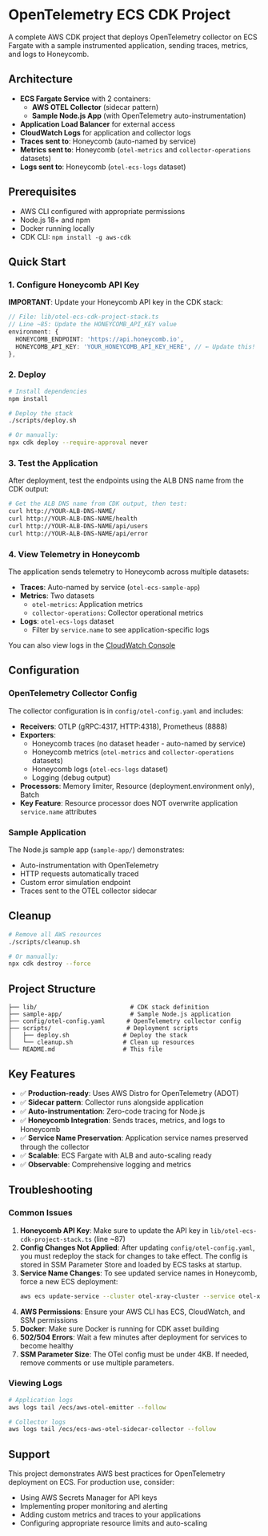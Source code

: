 # OpenTelemetry ECS CDK Project

A complete AWS CDK project that deploys OpenTelemetry collector on ECS Fargate with a sample instrumented application, sending traces, metrics, and logs to Honeycomb.

## Architecture

- **ECS Fargate Service** with 2 containers:
  - **AWS OTEL Collector** (sidecar pattern)
  - **Sample Node.js App** (with OpenTelemetry auto-instrumentation)
- **Application Load Balancer** for external access
- **CloudWatch Logs** for application and collector logs
- **Traces sent to**: Honeycomb (auto-named by service)
- **Metrics sent to**: Honeycomb (`otel-metrics` and `collector-operations` datasets)
- **Logs sent to**: Honeycomb (`otel-ecs-logs` dataset)

## Prerequisites

- AWS CLI configured with appropriate permissions
- Node.js 18+ and npm
- Docker running locally
- CDK CLI: `npm install -g aws-cdk`

## Quick Start

### 1. Configure Honeycomb API Key

**IMPORTANT**: Update your Honeycomb API key in the CDK stack:

```typescript
// File: lib/otel-ecs-cdk-project-stack.ts
// Line ~85: Update the HONEYCOMB_API_KEY value
environment: {
  HONEYCOMB_ENDPOINT: 'https://api.honeycomb.io',
  HONEYCOMB_API_KEY: 'YOUR_HONEYCOMB_API_KEY_HERE', // ← Update this!
},
```

### 2. Deploy

```bash
# Install dependencies
npm install

# Deploy the stack
./scripts/deploy.sh

# Or manually:
npx cdk deploy --require-approval never
```

### 3. Test the Application

After deployment, test the endpoints using the ALB DNS name from the CDK output:

```bash
# Get the ALB DNS name from CDK output, then test:
curl http://YOUR-ALB-DNS-NAME/
curl http://YOUR-ALB-DNS-NAME/health
curl http://YOUR-ALB-DNS-NAME/api/users
curl http://YOUR-ALB-DNS-NAME/api/error
```

### 4. View Telemetry in Honeycomb

The application sends telemetry to Honeycomb across multiple datasets:

- **Traces**: Auto-named by service (`otel-ecs-sample-app`)
- **Metrics**: Two datasets
  - `otel-metrics`: Application metrics
  - `collector-operations`: Collector operational metrics
- **Logs**: `otel-ecs-logs` dataset
  - Filter by `service.name` to see application-specific logs

You can also view logs in the [CloudWatch Console](https://console.aws.amazon.com/cloudwatch/home)

## Configuration

### OpenTelemetry Collector Config

The collector configuration is in `config/otel-config.yaml` and includes:

- **Receivers**: OTLP (gRPC:4317, HTTP:4318), Prometheus (8888)
- **Exporters**: 
  - Honeycomb traces (no dataset header - auto-named by service)
  - Honeycomb metrics (`otel-metrics` and `collector-operations` datasets)
  - Honeycomb logs (`otel-ecs-logs` dataset)
  - Logging (debug output)
- **Processors**: Memory limiter, Resource (deployment.environment only), Batch
- **Key Feature**: Resource processor does NOT overwrite application `service.name` attributes

### Sample Application

The Node.js sample app (`sample-app/`) demonstrates:

- Auto-instrumentation with OpenTelemetry
- HTTP requests automatically traced
- Custom error simulation endpoint
- Traces sent to the OTEL collector sidecar

## Cleanup

```bash
# Remove all AWS resources
./scripts/cleanup.sh

# Or manually:
npx cdk destroy --force
```

## Project Structure

```
├── lib/                          # CDK stack definition
├── sample-app/                   # Sample Node.js application
├── config/otel-config.yaml      # OpenTelemetry collector config
├── scripts/                     # Deployment scripts
│   ├── deploy.sh               # Deploy the stack
│   └── cleanup.sh              # Clean up resources
└── README.md                   # This file
```

## Key Features

- ✅ **Production-ready**: Uses AWS Distro for OpenTelemetry (ADOT)
- ✅ **Sidecar pattern**: Collector runs alongside application
- ✅ **Auto-instrumentation**: Zero-code tracing for Node.js
- ✅ **Honeycomb Integration**: Sends traces, metrics, and logs to Honeycomb
- ✅ **Service Name Preservation**: Application service names preserved through the collector
- ✅ **Scalable**: ECS Fargate with ALB and auto-scaling ready
- ✅ **Observable**: Comprehensive logging and metrics

## Troubleshooting

### Common Issues

1. **Honeycomb API Key**: Make sure to update the API key in `lib/otel-ecs-cdk-project-stack.ts` (line ~87)
2. **Config Changes Not Applied**: After updating `config/otel-config.yaml`, you must redeploy the stack for changes to take effect. The config is stored in SSM Parameter Store and loaded by ECS tasks at startup.
3. **Service Name Changes**: To see updated service names in Honeycomb, force a new ECS deployment:
   ```bash
   aws ecs update-service --cluster otel-xray-cluster --service otel-xray-service --force-new-deployment --region us-east-1
   ```
4. **AWS Permissions**: Ensure your AWS CLI has ECS, CloudWatch, and SSM permissions
5. **Docker**: Make sure Docker is running for CDK asset building
6. **502/504 Errors**: Wait a few minutes after deployment for services to become healthy
7. **SSM Parameter Size**: The OTel config must be under 4KB. If needed, remove comments or use multiple parameters.

### Viewing Logs

```bash
# Application logs
aws logs tail /ecs/aws-otel-emitter --follow

# Collector logs
aws logs tail /ecs/ecs-aws-otel-sidecar-collector --follow
```

## Support

This project demonstrates AWS best practices for OpenTelemetry deployment on ECS. For production use, consider:

- Using AWS Secrets Manager for API keys
- Implementing proper monitoring and alerting
- Adding custom metrics and traces to your applications
- Configuring appropriate resource limits and auto-scaling
